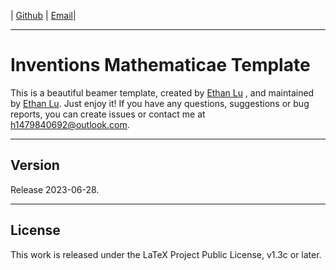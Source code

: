 <!-- Author : Ethan Lu-->
<!-- Program Email: h1479840692@outlook.com -->

 | [Github](https://github.com/BeautyLaTeX/Beamber-Template) | [Email](https://h1479840692@outlook.com)|


-------

# Inventions Mathematicae Template



This is a beautiful beamer template, created by [Ethan Lu](https://github.com/BeautyLaTeX/Beamber-Template) , and maintained by [Ethan Lu](https://github.com/BeautyLaTeX/Beamber-Template). Just enjoy it! If you have any questions, suggestions or bug reports, you can create issues or contact me at h1479840692@outlook.com.

---
## Version

Release 2023-06-28.

---
## License

This work is released under the LaTeX Project Public License, v1.3c or later.
















